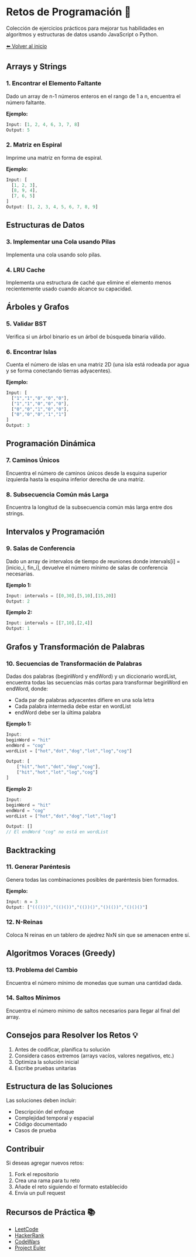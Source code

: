 
# Retos de Programación 🎯

Colección de ejercicios prácticos para mejorar tus habilidades en algoritmos y estructuras de datos usando JavaScript o Python.

[⬅️ Volver al inicio](../README.md)

## Arrays y Strings

### 1. Encontrar el Elemento Faltante
Dado un array de n-1 números enteros en el rango de 1 a n, encuentra el número faltante.

**Ejemplo:**
```javascript
Input: [1, 2, 4, 6, 3, 7, 8]
Output: 5
```

### 2. Matriz en Espiral
Imprime una matriz en forma de espiral.

**Ejemplo:**
```javascript
Input: [
  [1, 2, 3],
  [8, 9, 4],
  [7, 6, 5]
]
Output: [1, 2, 3, 4, 5, 6, 7, 8, 9]
```

## Estructuras de Datos

### 3. Implementar una Cola usando Pilas
Implementa una cola usando solo pilas.

### 4. LRU Cache
Implementa una estructura de caché que elimine el elemento menos recientemente usado cuando alcance su capacidad.

## Árboles y Grafos

### 5. Validar BST
Verifica si un árbol binario es un árbol de búsqueda binaria válido.

### 6. Encontrar Islas
Cuenta el número de islas en una matriz 2D (una isla está rodeada por agua y se forma conectando tierras adyacentes).

**Ejemplo:**
```javascript
Input: [
  ["1","1","0","0","0"],
  ["1","1","0","0","0"],
  ["0","0","1","0","0"],
  ["0","0","0","1","1"]
]
Output: 3
```

## Programación Dinámica

### 7. Caminos Únicos
Encuentra el número de caminos únicos desde la esquina superior izquierda hasta la esquina inferior derecha de una matriz.

### 8. Subsecuencia Común más Larga
Encuentra la longitud de la subsecuencia común más larga entre dos strings.

## Intervalos y Programación

### 9. Salas de Conferencia
Dado un array de intervalos de tiempo de reuniones donde intervals[i] = [inicio_i, fin_i], devuelve el número mínimo de salas de conferencia necesarias.

**Ejemplo 1:**
```javascript
Input: intervals = [[0,30],[5,10],[15,20]]
Output: 2
```

**Ejemplo 2:**
```javascript
Input: intervals = [[7,10],[2,4]]
Output: 1
```

## Grafos y Transformación de Palabras

### 10. Secuencias de Transformación de Palabras
Dadas dos palabras (beginWord y endWord) y un diccionario wordList, encuentra todas las secuencias más cortas para transformar beginWord en endWord, donde:
- Cada par de palabras adyacentes difiere en una sola letra
- Cada palabra intermedia debe estar en wordList
- endWord debe ser la última palabra

**Ejemplo 1:**
```javascript
Input: 
beginWord = "hit"
endWord = "cog"
wordList = ["hot","dot","dog","lot","log","cog"]

Output: [
    ["hit","hot","dot","dog","cog"],
    ["hit","hot","lot","log","cog"]
]
```

**Ejemplo 2:**
```javascript
Input: 
beginWord = "hit"
endWord = "cog"
wordList = ["hot","dot","dog","lot","log"]

Output: []
// El endWord "cog" no está en wordList
```


## Backtracking

### 11. Generar Paréntesis
Genera todas las combinaciones posibles de paréntesis bien formados.

**Ejemplo:**
```javascript
Input: n = 3
Output: ["((()))","(()())","(())()","()(())","()()()"]
```

### 12. N-Reinas
Coloca N reinas en un tablero de ajedrez NxN sin que se amenacen entre sí.

## Algoritmos Voraces (Greedy)

### 13. Problema del Cambio
Encuentra el número mínimo de monedas que suman una cantidad dada.

### 14. Saltos Mínimos
Encuentra el número mínimo de saltos necesarios para llegar al final del array.

## Consejos para Resolver los Retos 💡

1. Antes de codificar, planifica tu solución
2. Considera casos extremos (arrays vacíos, valores negativos, etc.)
3. Optimiza la solución inicial
4. Escribe pruebas unitarias

## Estructura de las Soluciones

Las soluciones deben incluir:
- Descripción del enfoque
- Complejidad temporal y espacial
- Código documentado
- Casos de prueba

## Contribuir

Si deseas agregar nuevos retos:
1. Fork el repositorio
2. Crea una rama para tu reto
3. Añade el reto siguiendo el formato establecido
4. Envía un pull request

## Recursos de Práctica 📚

- [LeetCode](https://leetcode.com/)
- [HackerRank](https://www.hackerrank.com/)
- [CodeWars](https://www.codewars.com/)
- [Project Euler](https://projecteuler.net/)

